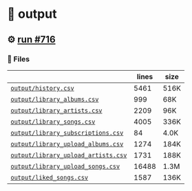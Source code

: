 # 📝  output 

## ⚙️ [run #716](https://github.com/jwenerd/ytm-dl/actions/runs/8333854818)

### 📁 Files

|                                                                         |lines|size|
|-------------------------------------------------------------------------|-----|----|
|[`output/history.csv` ](output/history.csv)                              |5461 |516K|
|[`output/library_albums.csv` ](output/library_albums.csv)                |999  |68K |
|[`output/library_artists.csv` ](output/library_artists.csv)              |2209 |96K |
|[`output/library_songs.csv` ](output/library_songs.csv)                  |4005 |336K|
|[`output/library_subscriptions.csv` ](output/library_subscriptions.csv)  |84   |4.0K|
|[`output/library_upload_albums.csv` ](output/library_upload_albums.csv)  |1274 |184K|
|[`output/library_upload_artists.csv` ](output/library_upload_artists.csv)|1731 |188K|
|[`output/library_upload_songs.csv` ](output/library_upload_songs.csv)    |16488|1.3M|
|[`output/liked_songs.csv` ](output/liked_songs.csv)                      |1587 |136K|